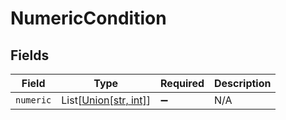 # NumericCondition


## Fields

| Field                                                       | Type                                                        | Required                                                    | Description                                                 |
| ----------------------------------------------------------- | ----------------------------------------------------------- | ----------------------------------------------------------- | ----------------------------------------------------------- |
| `numeric`                                                   | List[[Union[str, int]](../../models/components/numeric.md)] | :heavy_minus_sign:                                          | N/A                                                         |
